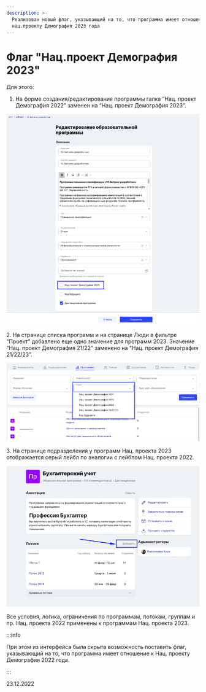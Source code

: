 ```yaml
---
description: >-
  Реализован новый флаг, указывающий на то, что программа имеет отношение к
  нац.проекту Демография 2023 года
---
```


# Флаг "Нац.проект Демография 2023"

Для этого:

1. На форме создания/редактирования программы галка “Нац. проект Демография 2022” заменен на “Нац. проект Демография 2023”.

![](<../../.gitbook/assets/image (4) (7).png>)

2\. На странице списка программ и на странице Люди в фильтре “Проект” добавлено еще одно значение для программ 2023. Значение “Нац. проект Демография 21/22” заменено на “Нац. проект Демография 21/22/23”.

![](<../../.gitbook/assets/image (26) (2).png>)

3\. На странице подразделения у программ Нац. проекта 2023 отображается серый лейбл по аналогии с лейблом Нац. проекта 2022.

![](<../../.gitbook/assets/image (20).png>)

Все условия, логика, ограничения по программам, потокам, группам и пр. Нац. проекта 2022 применены к программам Нац. проекта 2023.

:::info

При этом из интерфейса была скрыта возможность поставить флаг, указывающий на то, что программа имеет отношение к Нац. проекту Демография 2022 года.

:::

23.12.2022
